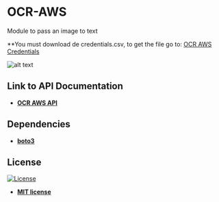 # OCR-AWS
Module to pass an image to text

**You must download de credentials.csv, to get the file go to: <a href="https://console.aws.amazon.com/iam/home?#/users">OCR AWS Credentials</a>

![alt text](https://raw.githubusercontent.com/rocketbot-cl/OCR_AWS/master/example/ocr_aws.png)

<h2>Link to API Documentation</h2>

<ul>
  <li>
    <strong>
      <a href="https://boto3.amazonaws.com/v1/documentation/api/latest/reference/services/textract.html">OCR AWS API</a>
    </strong> 
  </li>  
</ul>  

<h2>Dependencies</h2>

<ul>
  <li>
    <strong>
      <a href="https://pypi.org/project/boto3/">boto3</a>
    </strong> 
  </li>  
</ul>  

<h2>License</h2>

<p><a href="http://badges.mit-license.org" rel="nofollow"><img src="https://camo.githubusercontent.com/107590fac8cbd65071396bb4d04040f76cde5bde/687474703a2f2f696d672e736869656c64732e696f2f3a6c6963656e73652d6d69742d626c75652e7376673f7374796c653d666c61742d737175617265" alt="License" data-canonical-src="http://img.shields.io/:license-mit-blue.svg?style=flat-square" style="max-width:100%;"></a></p>

<ul>
  <li><strong><a href="http://opensource.org/licenses/mit-license.php" rel="nofollow">MIT license</a></strong></li>
</ul>  
